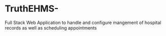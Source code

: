 # TruthEHMS-
Full Stack Web Application to handle and configure mangement of hospital records as well as scheduling appointments
